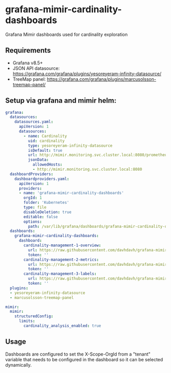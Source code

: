 # grafana-mimir-cardinality-dashboards
Grafana Mimir dashboards used for cardinality exploration

## Requirements
- Grafana v8.5+
- JSON API datasource: https://grafana.com/grafana/plugins/yesoreyeram-infinity-datasource/
- TreeMap panel: https://grafana.com/grafana/plugins/marcusolsson-treemap-panel/

## Setup via grafana and mimir helm:

```yaml
grafana:
  datasources:
    datasources.yaml:
      apiVersion: 1
      datasources:
        - name: Cardinality
          uid: cardinality
          type: yesoreyeram-infinity-datasource
          isDefault: true
          url: http://mimir.monitoring.svc.cluster.local:8080/prometheus/api/v1/cardinality
          jsonData:
            allowedHosts:
            - http://mimir.monitoring.svc.cluster.local:8080
  dashboardProviders:
    dashboardproviders.yaml:
      apiVersion: 1
      providers:
      - name: 'grafana-mimir-cardinality-dashboards'
        orgId: 1
        folder: 'Kubernetes'
        type: file
        disableDeletion: true
        editable: false
        options:
          path: /var/lib/grafana/dashboards/grafana-mimir-cardinality-dashboards
  dashboards:
    grafana-mimir-cardinality-dashboards:
      dashboard:
        cardinality-management-1-overview:
          url: https://raw.githubusercontent.com/davhdavh/grafana-mimir-cardinality-dashboards/main/dashboards/cardinality-management-1-overview.json
          token: ''
        cardinality-management-2-metrics:
          url: https://raw.githubusercontent.com/davhdavh/grafana-mimir-cardinality-dashboards/main/dashboards/cardinality-management-2-metrics.json
          token: ''
        cardinality-management-3-labels:
          url: https://raw.githubusercontent.com/davhdavh/grafana-mimir-cardinality-dashboards/main/dashboards/cardinality-management-3-labels.json
          token: ''
  plugins:
  - yesoreyeram-infinity-datasource
  - marcusolsson-treemap-panel

mimir:
  mimir:
    structuredConfig:
      limits:
        cardinality_analysis_enabled: true

```

## Usage
Dashboards are configured to set the X-Scope-OrgId  from a "tenant" variable that needs to be configured in the dashboard so it can be selected dynamically.
